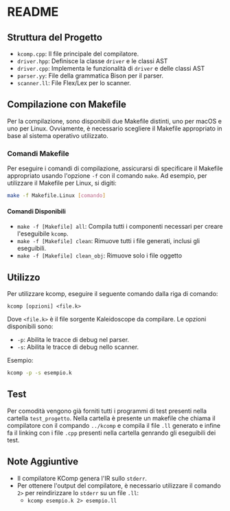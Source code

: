 # README

## Struttura del Progetto
- `kcomp.cpp`: Il file principale del compilatore.
- `driver.hpp`: Definisce la classe `driver` e le classi AST
- `driver.cpp`: Implementa le funzionalità di `driver` e delle classi AST
- `parser.yy`: File della grammatica Bison per il parser.
- `scanner.ll`: File Flex/Lex per lo scanner.

## Compilazione con Makefile

Per la compilazione, sono disponibili due Makefile distinti, uno per macOS e uno per Linux. Ovviamente, è necessario scegliere il Makefile appropriato in base al sistema operativo utilizzato.

### Comandi Makefile
Per eseguire i comandi di compilazione, assicurarsi di specificare il Makefile appropriato usando l'opzione `-f` con il comando `make`. Ad esempio, per utilizzare il Makefile per Linux, si digiti:

```bash
make -f Makefile.Linux [comando]
```

#### Comandi Disponibili
- `make -f [Makefile] all`: Compila tutti i componenti necessari per creare l'eseguibile `kcomp`.
- `make -f [Makefile] clean`: Rimuove tutti i file generati, inclusi gli eseguibili.
- `make -f [Makefile] clean_obj`: Rimuove solo i file oggetto


## Utilizzo
Per utilizzare kcomp, eseguire il seguente comando dalla riga di comando:

```
kcomp [opzioni] <file.k>
```

Dove `<file.k>` è il file sorgente Kaleidoscope da compilare. Le opzioni disponibili sono:

- `-p`: Abilita le tracce di debug nel parser.
- `-s`: Abilita le tracce di debug nello scanner.

Esempio:

```bash
kcomp -p -s esempio.k
```

## Test
Per comodità vengono già forniti tutti i programmi di test presenti nella cartella `test_progetto`. Nella cartella è presente un makefile che chiama il compilatore con il compando `../kcomp` e compila il file `.ll` generato e infine fa il linking con i file `.cpp` presenti nella cartella genrando gli eseguibili dei test.

## Note Aggiuntive
- Il compilatore KComp genera l'IR sullo `stderr`.
- Per ottenere l'output del compilatore, è necessario utilizzare il comando `2>` per reindirizzare lo `stderr` su un file `.ll`:
  - `kcomp esempio.k 2> esempio.ll`